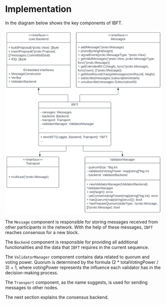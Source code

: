 # Implementation

In the diagram below shows the key components of IBFT.

![Components of IBFT Consensus Mechanism](<../../../../.gitbook/assets/13 (1).png>)

The `Message` component is responsible for storing messages received from other participants in the network. With the help of these messages, `IBFT` reaches consensus for a new block.&#x20;

The `Backend` component is responsible for providing all additional functionalities and the data that `IBFT` requires in the current sequence.&#x20;

The `ValidatorManager` component contains data related to quorum and voting power. Quorum is determined by the formula (2 \* totalVotingPower / 3) + 1, where votingPower represents the influence each validator has in the decision-making process.&#x20;

The `Transport` component, as the name suggests, is used for sending messages to other nodes.

The next section explains the consensus backend.
